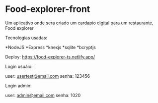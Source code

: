 # Food-explorer-front
Um aplicativo onde sera criado um cardapio digital para um restaurante, Food explorer

Tecnologias usadas:

*NodeJS *Express *knexjs *sqlite *bcryptjs

Deploy: https://food-explorer-ts.netlify.app/

Login usuáio:

user: usertest@email.com senha: 123456

Login admin:

user: admin@email.com senha: 1020
